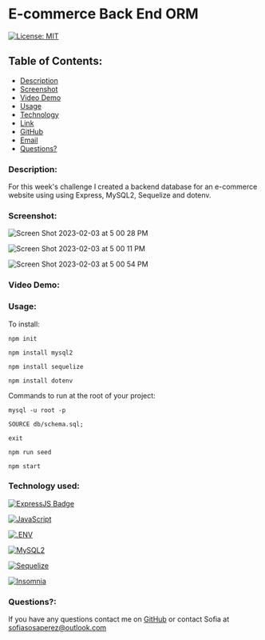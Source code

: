 # E-commerce Back End ORM

[![License: MIT](https://img.shields.io/badge/License-MIT-yellow.svg)](https://opensource.org/licenses/MIT)

## Table of Contents:
    
* [Description](#Description)
* [Screenshot](#ScreenShot)
* [Video Demo](#Video)
* [Usage](#usageInfo)
* [Technology](#Technology)
* [Link](#link)
* [GitHub](#github)
* [Email](#email)
* [Questions?](#questions)

### Description:
For this week's challenge I created a backend database for an e-commerce website using using Express, MySQL2, Sequelize and dotenv. 

### Screenshot:

![Screen Shot 2023-02-03 at 5 00 28 PM](https://user-images.githubusercontent.com/115671262/216727001-8bb3b336-05a7-449e-8686-b9241ac61e81.png)

![Screen Shot 2023-02-03 at 5 00 11 PM](https://user-images.githubusercontent.com/115671262/216727028-8a9c19d0-8fa2-4d57-b4c0-43b8227d0876.png)

![Screen Shot 2023-02-03 at 5 00 54 PM](https://user-images.githubusercontent.com/115671262/216727032-23d6b67e-b607-4490-90bf-d9e9d5d78e28.png)

### Video Demo:


### Usage:

To install:

```npm init ```

```npm install mysql2 ```

```npm install sequelize ```

```npm install dotenv ```


Commands to run at the root of your project:

```mysql -u root -p ```

```SOURCE db/schema.sql; ```

```exit ```

```npm run seed ```

```npm start```


### Technology used:

[![ExpressJS Badge](https://img.shields.io/badge/-Express.JS-ff781f?style=for-the-badge&labelColor=black&logo=express&logoColor=FF781F)](#)

[![JavaScript](https://img.shields.io/badge/JavaScript-323330?style=for-the-badge&logo=javascript&logoColor=F7DF1E)](https://www.javascript.com/)

[![.ENV](https://img.shields.io/badge/.ENV-000000?style=for-the-badge&logo=.env&logoColor=F7DF1E)](https://www.dotenv.org/)

[![MySQL2](https://img.shields.io/badge/MySQL2-4682B4?style=for-the-badge&logo=mysql&logoColor=FFFFFF)](https://www.npmjs.com/package/mysql2) 

[![Sequelize](https://img.shields.io/badge/Sequelize-52B0E7?style=for-the-badge&logo=sequelize&logoColor=4682B4)](https://www.npmjs.com/package/mysql2)

[![Insomnia](https://img.shields.io/badge/Insomnia-4000BF?style=for-the-badge&logo=insomnia&logoColor=ffffff)](https://insomnia.rest/) 


### Questions?:
If you have any questions contact me on [GitHub](https://github.com/undefined) or contact 
Sofia  at sofiasosaperez@outlook.com  
